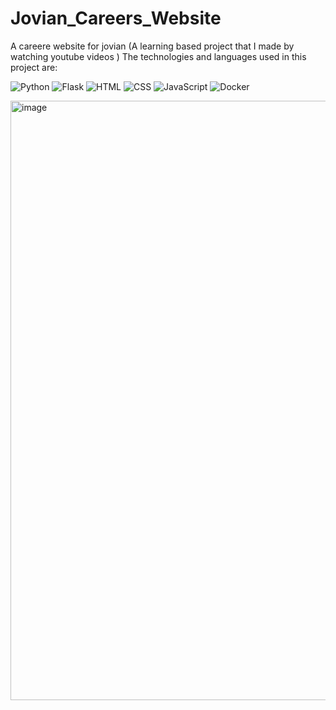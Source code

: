 # Jovian_Careers_Website
A careere website for jovian (A learning based project that I made by watching youtube videos )
The technologies and languages used in this project are:

![Python](https://img.shields.io/badge/Python-%2314354C.svg?&style=for-the-badge&logo=python&logoColor=white)
![Flask](https://img.shields.io/badge/Flask-%23000000.svg?&style=for-the-badge&logo=Flask&logoColor=white)
![HTML](https://img.shields.io/badge/HTML-%23E34F26.svg?&style=for-the-badge&logo=HTML5&logoColor=white)
![CSS](https://img.shields.io/badge/CSS-%231572B6.svg?&style=for-the-badge&logo=CSS3&logoColor=white)
![JavaScript](https://img.shields.io/badge/JavaScript-%23F7DF1E.svg?&style=for-the-badge&logo=JavaScript&logoColor=black)
![Docker](https://img.shields.io/badge/Docker-%230db7ed.svg?&style=for-the-badge&logo=docker&logoColor=white)

<img width="959" alt="image" src="https://github.com/Sanidhya572/Jovian_Careers_Website/assets/84410647/6ff67a13-5a1a-4b0e-8afb-3ff86ab558bd">
